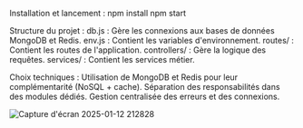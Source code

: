 

Installation et lancement :
npm install
npm start

Structure du projet :
db.js : Gère les connexions aux bases de données MongoDB et Redis.
env.js : Contient les variables d'environnement.
routes/ : Contient les routes de l'application.
controllers/ : Gère la logique des requêtes.
services/ : Contient les services métier.

Choix techniques :
Utilisation de MongoDB et Redis pour leur complémentarité (NoSQL + cache).
Séparation des responsabilités dans des modules dédiés.
Gestion centralisée des erreurs et des connexions.

![Capture d'écran 2025-01-12 212828](https://github.com/user-attachments/assets/579404cc-7018-4f0c-a861-2c9457f7c426)
